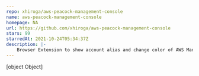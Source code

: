 ```yaml
---
repo: xhiroga/aws-peacock-management-console
name: aws-peacock-management-console
homepage: NA
url: https://github.com/xhiroga/aws-peacock-management-console
stars: 99
starredAt: 2021-10-24T05:34:37Z
description: |-
    Browser Extension to show account alias and change color of AWS Management Console, even if AWS SSO or multi session
---
```


[object Object]
